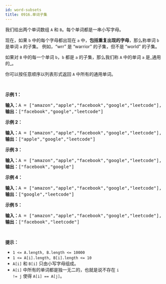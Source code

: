 ```yaml
---
id: word-subsets
title: 0916.单词子集
---
```

我们给出两个单词数组 <code>A</code> 和 <code>B</code>。每个单词都是一串小写字母。

现在，如果 <code>b</code> 中的每个字母都出现在 <code>a</code> 中，**包括重复出现的字母**，那么称单词 <code>b</code> 是单词 <code>a</code> 的子集。 例如，“wrr” 是 “warrior” 的子集，但不是 “world” 的子集。

如果对 <code>B</code> 中的每一个单词 <code>b</code>，<code>b</code> 都是 <code>a</code> 的子集，那么我们称 <code>A</code> 中的单词 <code>a</code> 是_通用的_。

你可以按任意顺序以列表形式返回 <code>A</code> 中所有的通用单词。

 

**示例 1：**


<pre><strong>输入：</strong>A = [&#34;amazon&#34;,&#34;apple&#34;,&#34;facebook&#34;,&#34;google&#34;,&#34;leetcode&#34;], B = [&#34;e&#34;,&#34;o&#34;]<br/><strong>输出：</strong>[&#34;facebook&#34;,&#34;google&#34;,&#34;leetcode&#34;]<br/></pre>

**示例 2：**


<pre><strong>输入：</strong>A = [&#34;amazon&#34;,&#34;apple&#34;,&#34;facebook&#34;,&#34;google&#34;,&#34;leetcode&#34;], B = [&#34;l&#34;,&#34;e&#34;]<br/><strong>输出：</strong>[&#34;apple&#34;,&#34;google&#34;,&#34;leetcode&#34;]<br/></pre>

**示例 3：**


<pre><strong>输入：</strong>A = [&#34;amazon&#34;,&#34;apple&#34;,&#34;facebook&#34;,&#34;google&#34;,&#34;leetcode&#34;], B = [&#34;e&#34;,&#34;oo&#34;]<br/><strong>输出：</strong>[&#34;facebook&#34;,&#34;google&#34;]<br/></pre>

**示例 4：**


<pre><strong>输入：</strong>A = [&#34;amazon&#34;,&#34;apple&#34;,&#34;facebook&#34;,&#34;google&#34;,&#34;leetcode&#34;], B = [&#34;lo&#34;,&#34;eo&#34;]<br/><strong>输出：</strong>[&#34;google&#34;,&#34;leetcode&#34;]<br/></pre>

**示例 5：**


<pre><strong>输入：</strong>A = [&#34;amazon&#34;,&#34;apple&#34;,&#34;facebook&#34;,&#34;google&#34;,&#34;leetcode&#34;], B = [&#34;ec&#34;,&#34;oc&#34;,&#34;ceo&#34;]<br/><strong>输出：</strong>[&#34;facebook&#34;,&#34;leetcode&#34;]<br/></pre>

 

**提示：**

- <code>1 &lt;= A.length, B.length &lt;= 10000</code>
- <code>1 &lt;= A[i].length, B[i].length &lt;= 10</code>
- <code>A[i]</code> 和 <code>B[i]</code> 只由小写字母组成。
- <code>A[i]</code> 中所有的单词都是独一无二的，也就是说不存在 <code>i != j</code> 使得 <code>A[i] == A[j]</code>。